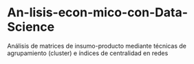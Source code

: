 # An-lisis-econ-mico-con-Data-Science
Análisis de matrices de insumo-producto mediante técnicas de agrupamiento (cluster) e índices de centralidad en redes
